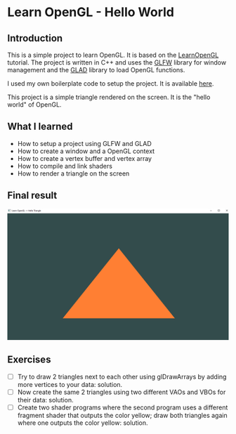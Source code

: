 # Learn OpenGL - Hello World

## Introduction

This is a simple project to learn OpenGL. It is based on the [LearnOpenGL](https://learnopengl.com/) tutorial.
The project is written in C++ and uses the [GLFW](https://www.glfw.org/) library for window management and the [GLAD](https://glad.dav1d.de/) library to load OpenGL functions.

I used my own boilerplate code to setup the project. It is available [here](https://github.com/luansapelli/opengl-gfx-boilerplate).

This project is a simple triangle rendered on the screen. It is the "hello world" of OpenGL.

## What I learned

- How to setup a project using GLFW and GLAD
- How to create a window and a OpenGL context
- How to create a vertex buffer and vertex array
- How to compile and link shaders
- How to render a triangle on the screen

## Final result
![img.png](/screenshot/img.png)

## Exercises
- [ ] Try to draw 2 triangles next to each other using glDrawArrays by adding more vertices to your data: solution.
- [ ] Now create the same 2 triangles using two different VAOs and VBOs for their data: solution.
- [ ] Create two shader programs where the second program uses a different fragment shader that outputs the color yellow; draw both triangles again where one outputs the color yellow: solution.